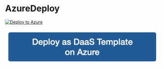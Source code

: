 # AzureDeploy

[![Deploy to Azure](https://aka.ms/deploytoazurebutton)](https://portal.azure.com/#create/Microsoft.Template/uri/https%3A%2F%2Fraw.githubusercontent.com%2FDistEntArch%2FAzureDeploy%2Fmain%2Ftemplates%2Fstorage.json)

[![Deploy to Azure](https://raw.githubusercontent.com/DistEntArch/AzureDeploy/main/images/button.png)](https://portal.azure.com/#create/Microsoft.Template/uri/https%3A%2F%2Fraw.githubusercontent.com%2FDistEntArch%2FAzureDeploy%2Fmain%2Ftemplates%2Fstorage.json)

